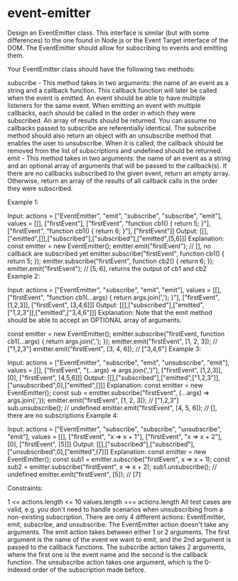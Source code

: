 # event-emitter 
Design an EventEmitter class. This interface is similar (but with some differences) to the one found in Node.js or the Event Target interface of the DOM. The EventEmitter should allow for subscribing to events and emitting them.

Your EventEmitter class should have the following two methods:

subscribe - This method takes in two arguments: the name of an event as a string and a callback function. This callback function will later be called when the event is emitted.
An event should be able to have multiple listeners for the same event. When emitting an event with multiple callbacks, each should be called in the order in which they were subscribed. An array of results should be returned. You can assume no callbacks passed to subscribe are referentially identical.
The subscribe method should also return an object with an unsubscribe method that enables the user to unsubscribe. When it is called, the callback should be removed from the list of subscriptions and undefined should be returned.
emit - This method takes in two arguments: the name of an event as a string and an optional array of arguments that will be passed to the callback(s). If there are no callbacks subscribed to the given event, return an empty array. Otherwise, return an array of the results of all callback calls in the order they were subscribed.
 

Example 1:

Input: 
actions = ["EventEmitter", "emit", "subscribe", "subscribe", "emit"], 
values = [[], ["firstEvent"], ["firstEvent", "function cb1() { return 5; }"],  ["firstEvent", "function cb1() { return 6; }"], ["firstEvent"]]
Output: [[],["emitted",[]],["subscribed"],["subscribed"],["emitted",[5,6]]]
Explanation: 
const emitter = new EventEmitter();
emitter.emit("firstEvent"); // [], no callback are subscribed yet
emitter.subscribe("firstEvent", function cb1() { return 5; });
emitter.subscribe("firstEvent", function cb2() { return 6; });
emitter.emit("firstEvent"); // [5, 6], returns the output of cb1 and cb2
Example 2:

Input: 
actions = ["EventEmitter", "subscribe", "emit", "emit"], 
values = [[], ["firstEvent", "function cb1(...args) { return args.join(','); }"], ["firstEvent", [1,2,3]], ["firstEvent", [3,4,6]]]
Output: [[],["subscribed"],["emitted",["1,2,3"]],["emitted",["3,4,6"]]]
Explanation: Note that the emit method should be able to accept an OPTIONAL array of arguments.

const emitter = new EventEmitter();
emitter.subscribe("firstEvent, function cb1(...args) { return args.join(','); });
emitter.emit("firstEvent", [1, 2, 3]); // ["1,2,3"]
emitter.emit("firstEvent", [3, 4, 6]); // ["3,4,6"]
Example 3:

Input: 
actions = ["EventEmitter", "subscribe", "emit", "unsubscribe", "emit"], 
values = [[], ["firstEvent", "(...args) => args.join(',')"], ["firstEvent", [1,2,3]], [0], ["firstEvent", [4,5,6]]]
Output: [[],["subscribed"],["emitted",["1,2,3"]],["unsubscribed",0],["emitted",[]]]
Explanation:
const emitter = new EventEmitter();
const sub = emitter.subscribe("firstEvent", (...args) => args.join(','));
emitter.emit("firstEvent", [1, 2, 3]); // ["1,2,3"]
sub.unsubscribe(); // undefined
emitter.emit("firstEvent", [4, 5, 6]); // [], there are no subscriptions
Example 4:

Input: 
actions = ["EventEmitter", "subscribe", "subscribe", "unsubscribe", "emit"], 
values = [[], ["firstEvent", "x => x + 1"], ["firstEvent", "x => x + 2"], [0], ["firstEvent", [5]]]
Output: [[],["subscribed"],["subscribed"],["unsubscribed",0],["emitted",[7]]]
Explanation:
const emitter = new EventEmitter();
const sub1 = emitter.subscribe("firstEvent", x => x + 1);
const sub2 = emitter.subscribe("firstEvent", x => x + 2);
sub1.unsubscribe(); // undefined
emitter.emit("firstEvent", [5]); // [7]
 

Constraints:

1 <= actions.length <= 10
values.length === actions.length
All test cases are valid, e.g. you don't need to handle scenarios when unsubscribing from a non-existing subscription.
There are only 4 different actions: EventEmitter, emit, subscribe, and unsubscribe.
The EventEmitter action doesn't take any arguments.
The emit action takes between either 1 or 2 arguments. The first argument is the name of the event we want to emit, and the 2nd argument is passed to the callback functions.
The subscribe action takes 2 arguments, where the first one is the event name and the second is the callback function.
The unsubscribe action takes one argument, which is the 0-indexed order of the subscription made before.
